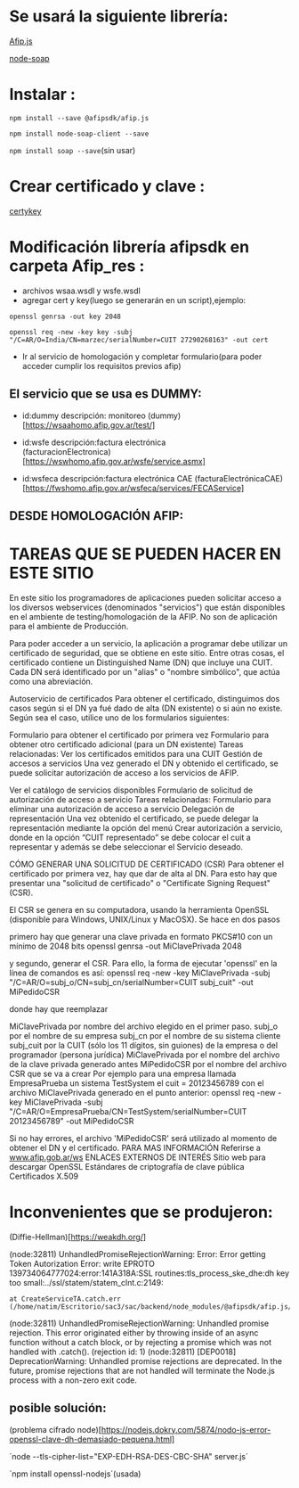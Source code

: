  # Se usará la siguiente librería:
   [Afip.js](https://github.com/nataliaMarzec/afip.js)

   [node-soap](https://www.npmjs.com/package/soap)
   
   
 # Instalar :

  `npm install --save @afipsdk/afip.js`

  `npm install node-soap-client --save`

  `npm install soap --save`(sin usar)


 # Crear certificado y clave : 

 [certykey](http://www.afip.gob.ar/ws/WSASS/html/generarcsr.html)


# Modificación librería afipsdk en carpeta Afip_res :
  - archivos wsaa.wsdl y wsfe.wsdl
  - agregar cert y key(luego se generarán en un script),ejemplo:

   `openssl genrsa -out key 2048`

   `openssl req -new -key key -subj "/C=AR/O=India/CN=marzec/serialNumber=CUIT 27290268163" -out cert`

  - Ir al servicio de homologación y completar formulario(para poder acceder cumplir los requisitos previos afip)

## El servicio que se usa es DUMMY:
- id:dummy descripción: monitoreo
(dummy)[https://wsaahomo.afip.gov.ar/test/]

- id:wsfe   descripción:factura electrónica  
(facturacionElectronica)[https://wswhomo.afip.gov.ar/wsfe/service.asmx]

- id:wsfeca	descripción:factura electrónica CAE
(facturaElectrónicaCAE)[https://fwshomo.afip.gov.ar/wsfeca/services/FECAService]


## DESDE HOMOLOGACIÓN AFIP:
# TAREAS QUE SE PUEDEN HACER EN ESTE SITIO
En este sitio los programadores de aplicaciones pueden solicitar acceso a los diversos webservices (denominados "servicios") que están disponibles en el ambiente de testing/homologación de la AFIP. No son de aplicación para el ambiente de Producción.

Para poder acceder a un servicio, la aplicación a programar debe utilizar un certificado de seguridad, que se obtiene en este sitio. Entre otras cosas, el certificado contiene un Distinguished Name (DN) que incluye una CUIT. Cada DN será identificado por un "alias" o "nombre simbólico", que actúa como una abreviación.

Autoservicio de certificados
Para obtener el certificado, distinguimos dos casos según si el DN ya fué dado de alta (DN existente) o si aún no existe. Según sea el caso, utilice uno de los formularios siguientes:

Formulario para obtener el certificado por primera vez
Formulario para obtener otro certificado adicional (para un DN existente)
Tareas relacionadas:
Ver los certificados emitidos para una CUIT
Gestión de accesos a servicios
Una vez generado el DN y obtenido el certificado, se puede solicitar autorización de acceso a los servicios de AFIP.

Ver el catálogo de servicios disponibles
Formulario de solicitud de autorización de acceso a servicio
Tareas relacionadas:
Formulario para eliminar una autorización de acceso a servicio
Delegación de representación
Una vez obtenido el certificado, se puede delegar la representación mediante la opción del menú Crear autorización a servicio, donde en la opción “CUIT representado” se debe colocar el cuit a representar y además se debe seleccionar el Servicio deseado.

CÓMO GENERAR UNA SOLICITUD DE CERTIFICADO (CSR)
Para obtener el certificado por primera vez, hay que dar de alta al DN. Para esto hay que presentar una "solicitud de certificado" o "Certificate Signing Request" (CSR).

El CSR se genera en su computadora, usando la herramienta OpenSSL (disponible para Windows, UNIX/Linux y MacOSX). Se hace en dos pasos

primero hay que generar una clave privada en formato PKCS#10 con un mínimo de 2048 bits
openssl genrsa -out MiClavePrivada 2048

y segundo, generar el CSR. Para ello, la forma de ejecutar 'openssl' en la línea de comandos es así:
openssl req -new -key MiClavePrivada -subj "/C=AR/O=subj_o/CN=subj_cn/serialNumber=CUIT subj_cuit" -out MiPedidoCSR

donde hay que reemplazar

MiClavePrivada por nombre del archivo elegido en el primer paso.
subj_o por el nombre de su empresa
subj_cn por el nombre de su sistema cliente
subj_cuit por la CUIT (sólo los 11 dígitos, sin guiones) de la empresa o del programador (persona jurídica)
MiClavePrivada por el nombre del archivo de la clave privada generado antes
MiPedidoCSR por el nombre del archivo CSR que se va a crear
Por ejemplo para
una empresa llamada EmpresaPrueba
un sistema TestSystem
el cuit = 20123456789
con el archivo MiClavePrivada generado en el punto anterior:
openssl req -new -key MiClavePrivada -subj "/C=AR/O=EmpresaPrueba/CN=TestSystem/serialNumber=CUIT 20123456789" -out MiPedidoCSR

Si no hay errores, el archivo 'MiPedidoCSR' será utilizado al momento de obtener el DN y el certificado.
PARA MAS INFORMACIÓN
Referirse a www.afip.gob.ar/ws
ENLACES EXTERNOS DE INTERÉS
Sitio web para descargar OpenSSL
Estándares de criptografía de clave pública
Certificados X.509

# Inconvenientes que se produjeron:
 
(Diffie-Hellman)[https://weakdh.org/]

(node:32811) UnhandledPromiseRejectionWarning: Error: Error getting Token Autorization Error: write EPROTO 139734064777024:error:141A318A:SSL routines:tls_process_ske_dhe:dh key too small:../ssl/statem/statem_clnt.c:2149:

    at CreateServiceTA.catch.err (/home/natim/Escritorio/sac3/sac/backend/node_modules/@afipsdk/afip.js/src/Afip.js:160:9)
(node:32811) UnhandledPromiseRejectionWarning: Unhandled promise rejection. This error originated either by throwing inside of an async function without a catch block, or by rejecting a promise which was not handled with .catch(). (rejection id: 1)
(node:32811) [DEP0018] DeprecationWarning: Unhandled promise rejections are deprecated. In the future, promise rejections that are not handled will terminate the Node.js process with a non-zero exit code.

  ## posible solución:

(problema cifrado node)[https://nodejs.dokry.com/5874/nodo-js-error-openssl-clave-dh-demasiado-pequena.html]

´node --tls-cipher-list="EXP-EDH-RSA-DES-CBC-SHA" server.js´

´npm install openssl-nodejs´(usada)